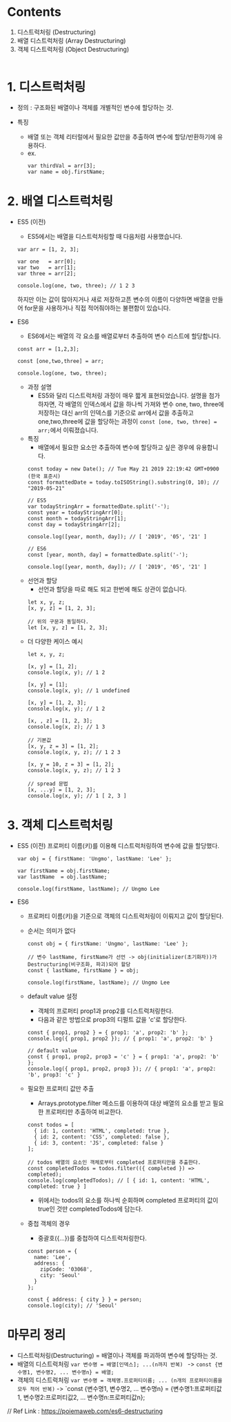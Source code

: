 # Contents
  1. 디스트럭처링 (Destructuring)
  2. 배열 디스트럭처링 (Array Destructuring)
  3. 객체 디스트럭처링 (Object Destructuring)
<br><br>

# 1. 디스트럭처링
  - 정의
    : 구조화된 배열이나 객체를 개별적인 변수에 할당하는 것.
    
  - 특징
    - 배열 또는 객체 리터럴에서 필요한 값만을 추출하여 변수에 할당/반환하기에 유용하다.
    - ex. 
      ```
      var thirdVal = arr[3];
      var name = obj.firstName;
      ```
  
# 2. 배열 디스트럭처링
  - ES5 (이전)
    - ES5에서는 배열을 디스트럭처링할 때 다음처럼 사용했습니다.
    ```
    var arr = [1, 2, 3];

    var one   = arr[0];
    var two   = arr[1];
    var three = arr[2];

    console.log(one, two, three); // 1 2 3
    ```
    하지만 이는 값이 많아지거나 새로 저장하고픈 변수의 이름이 다양하면 배열을 만들어 for문을 사용하거나 직접 적어줘야하는 불편함이 있습니다.
    
  - ES6
    - ES6에서는 배열의 각 요소를 배열로부터 추출하여 변수 리스트에 할당합니다. 
    ```
    const arr = [1,2,3];
    
    const [one,two,three] = arr;
    
    console.log(one, two, three);
    ```
    - 과정 설명
      - ES5와 달리 디스트럭처링 과정이 매우 짧게 표현되었습니다. 설명을 첨가하자면, 각 배열의 인덱스에서 값을 하나씩 가져와 변수 one, two, three에 저장하는 대신 arr의 인덱스를 기준으로 arr에서 값을 추출하고 one,two,three에 값을 할당하는 과정이 `const [one, two, three] = arr;`에서 이뤄졌습니다.
    - 특징
      - 배열에서 필요한 요소만 추출하여 변수에 할당하고 싶은 경우에 유용합니다.
      ```
      const today = new Date(); // Tue May 21 2019 22:19:42 GMT+0900 (한국 표준시)
      const formattedDate = today.toISOString().substring(0, 10); // "2019-05-21"
      
      // ES5
      var todayStringArr = formattedDate.split('-');
      const year = todayStringArr[0];
      const month = todayStringArr[1];
      const day = todayStringArr[2];

      console.log([year, month, day]); // [ '2019', '05', '21' ]
      
      // ES6
      const [year, month, day] = formattedDate.split('-');
      
      console.log([year, month, day]); // [ '2019', '05', '21' ]
      
      ```
    - 선언과 할당
      - 선언과 할당을 따로 해도 되고 한번에 해도 상관이 없습니다.
      ```
      let x, y, z;
      [x, y, z] = [1, 2, 3];

      // 위의 구문과 동일하다.
      let [x, y, z] = [1, 2, 3];
      ```
    - 더 다양한 케이스 예시
      ```
      let x, y, z;

      [x, y] = [1, 2];
      console.log(x, y); // 1 2

      [x, y] = [1];
      console.log(x, y); // 1 undefined

      [x, y] = [1, 2, 3];
      console.log(x, y); // 1 2

      [x, , z] = [1, 2, 3];
      console.log(x, z); // 1 3

      // 기본값
      [x, y, z = 3] = [1, 2];
      console.log(x, y, z); // 1 2 3

      [x, y = 10, z = 3] = [1, 2];
      console.log(x, y, z); // 1 2 3

      // spread 문법
      [x, ...y] = [1, 2, 3];
      console.log(x, y); // 1 [ 2, 3 ]
      ```
          

# 3. 객체 디스트럭처링
  - ES5 (이전)
    프로퍼티 이름(키)를 이용해 디스트럭처링하여 변수에 값을 할당했다.
    ```
    var obj = { firstName: 'Ungmo', lastName: 'Lee' };

    var firstName = obj.firstName;
    var lastName  = obj.lastName;

    console.log(firstName, lastName); // Ungmo Lee
    ```
    
  - ES6
    - 프로퍼티 이름(키)을 기준으로 객체의 디스트럭처링이 이뤄지고 값이 할당된다.
    - 순서는 의미가 없다
      ```
      const obj = { firstName: 'Ungmo', lastName: 'Lee' };

      // 변수 lastName, firstName가 선언 -> obj(initializer(초기화자))가 Destructuring(비구조화, 파괴)되어 할당
      const { lastName, firstName } = obj;

      console.log(firstName, lastName); // Ungmo Lee
      ```
    - default value 설정
      - 객체의 프로퍼티 prop1과 prop2를 디스트럭처링한다. 
      - 다음과 같은 방법으로 prop3의 디펄트 값을 'c'로 할당한다.
      ```
      const { prop1, prop2 } = { prop1: 'a', prop2: 'b' };
      console.log({ prop1, prop2 }); // { prop1: 'a', prop2: 'b' }

      // default value
      const { prop1, prop2, prop3 = 'c' } = { prop1: 'a', prop2: 'b' };
      console.log({ prop1, prop2, prop3 }); // { prop1: 'a', prop2: 'b', prop3: 'c' }
      ```
      
    - 필요한 프로퍼티 값만 추출
      - Arrays.prototype.filter 메소드를 이용하여 대상 배열의 요소를 받고 필요한 프로퍼티만 추출하여 비교한다.
      ```
      const todos = [
        { id: 1, content: 'HTML', completed: true },
        { id: 2, content: 'CSS', completed: false },
        { id: 3, content: 'JS', completed: false }
      ];

      // todos 배열의 요소인 객체로부터 completed 프로퍼티만을 추출한다.
      const completedTodos = todos.filter(({ completed }) => completed);
      console.log(completedTodos); // [ { id: 1, content: 'HTML', completed: true } ]
      ```
      - 위에서는 todos의 요소를 하나씩 순회하며 completed 프로퍼티의 값이 true인 것만  completedTodos에 담는다.
      
    - 중첩 객체의 경우
      - 중괄호({...})를 중첩하여 디스트럭처링한다. 
      ```
      const person = {
        name: 'Lee',
        address: {
          zipCode: '03068',
          city: 'Seoul'
        }
      };

      const { address: { city } } = person;
      console.log(city); // 'Seoul'
      ```
      

# 마무리 정리
  - 디스트럭처링(Destructuring) = 배열이나 객체를 파괴하여 변수에 할당하는 것.
  - 배열의 디스트럭처링
    `var 변수명 = 배열[인덱스]; ...(n까지 반복) ` -> `const {변수명1, 변수명2, ... 변수명n} = 배열;`
  - 객체의 디스트럭처링
    `var 변수명 = 객체명.프로퍼티이름; ... (n개의 프로퍼티이름을 모두 적어 반복)` -> `const {변수명1, 변수명2, ... 변수명n} = {변수명1:프로퍼티값1, 변수명2:프로퍼티값2, ... 변수명n:프로퍼티값n};

// Ref Link : https://poiemaweb.com/es6-destructuring
